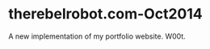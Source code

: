 therebelrobot.com-Oct2014
=========================

A new implementation of my portfolio website. W00t.
